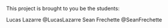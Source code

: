 This project is brought to you be the students:

Lucas Lazarre @LucasLazarre
Sean Frechette @SeanFrechette

